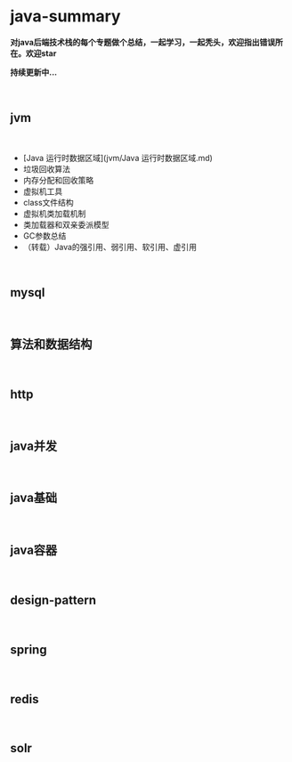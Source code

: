 # java-summary
**对java后端技术栈的每个专题做个总结，一起学习，一起秃头，欢迎指出错误所在。欢迎star**

**持续更新中...**

<br>

## jvm

<br>

- [Java 运行时数据区域](jvm/Java 运行时数据区域.md)
- 垃圾回收算法
- 内存分配和回收策略
- 虚拟机工具
- class文件结构
- 虚拟机类加载机制
- 类加载器和双亲委派模型
- GC参数总结
- （转载）Java的强引用、弱引用、软引用、虚引用

<br>

## mysql

<br>

## 算法和数据结构

<br>

## http

<br>

## java并发

<br>

## java基础

<br>

## java容器

<br>

## design-pattern

<br>

## spring

<br>

## redis

<br>

## solr



